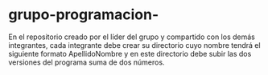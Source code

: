 # grupo-programacion-
En el repositorio creado por el líder del grupo y compartido con los demás integrantes, cada integrante debe crear   su directorio cuyo nombre tendrá el siguiente formato  ApellidoNombre y en este directorio debe  subir las dos versiones del programa suma de dos números.
